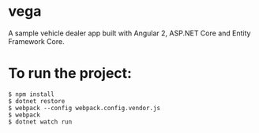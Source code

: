 # vega
A sample vehicle dealer app built with Angular 2, ASP.NET Core and Entity Framework Core.
# To run the project: 
```
$ npm install
$ dotnet restore
$ webpack --config webpack.config.vendor.js
$ webpack 
$ dotnet watch run 
```
